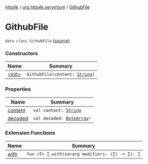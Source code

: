 [http4k](../../index.md) / [org.http4k.servirtium](../index.md) / [GithubFile](./index.md)

# GithubFile

`data class GithubFile` [(source)](https://github.com/http4k/http4k/blob/master/http4k-testing-servirtium/src/main/kotlin/org/http4k/servirtium/storageProviders.kt#L48)

### Constructors

| Name | Summary |
|---|---|
| [&lt;init&gt;](-init-.md) | `GithubFile(content: `[`String`](https://kotlinlang.org/api/latest/jvm/stdlib/kotlin/-string/index.html)`)` |

### Properties

| Name | Summary |
|---|---|
| [content](content.md) | `val content: `[`String`](https://kotlinlang.org/api/latest/jvm/stdlib/kotlin/-string/index.html) |
| [decoded](decoded.md) | `val decoded: `[`ByteArray`](https://kotlinlang.org/api/latest/jvm/stdlib/kotlin/-byte-array/index.html)`!` |

### Extension Functions

| Name | Summary |
|---|---|
| [with](../../org.http4k.core/with.md) | `fun <T> `[`T`](../../org.http4k.core/with.md#T)`.with(vararg modifiers: (`[`T`](../../org.http4k.core/with.md#T)`) -> `[`T`](../../org.http4k.core/with.md#T)`): `[`T`](../../org.http4k.core/with.md#T) |
